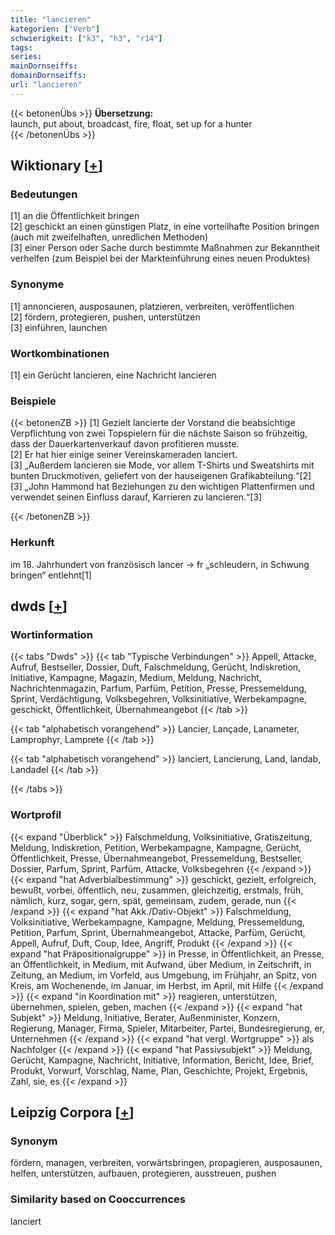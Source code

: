 ```yaml
---
title: "lancieren"
kategorien: ["Verb"]
schwierigkeit: ["k3", "h3", "r14"]
tags:
series:
mainDornseiffs:
domainDornseiffs:
url: "lancieren"
---
```


{{< betonenÜbs >}}
**Übersetzung:**  
launch, put about, broadcast, fire, float, set up for a hunter  
{{< /betonenÜbs >}}

## Wiktionary [[+](https://de.wiktionary.org/wiki/lancieren)]

### Bedeutungen
[1] an die Öffentlichkeit bringen  
[2] geschickt an einen günstigen Platz, in eine vorteilhafte Position bringen (auch mit zweifelhaften, unredlichen Methoden)  
[3] einer Person oder Sache durch bestimmte Maßnahmen zur Bekanntheit verhelfen (zum Beispiel bei der Markteinführung eines neuen Produktes)  

### Synonyme
[1] annoncieren, ausposaunen, platzieren, verbreiten, veröffentlichen  
[2] fördern, protegieren, pushen, unterstützen  
[3] einführen, launchen  

### Wortkombinationen
[1] ein Gerücht lancieren, eine Nachricht lancieren  

### Beispiele
{{< betonenZB >}}
[1] Gezielt lancierte der Vorstand die beabsichtige Verpflichtung von zwei Topspielern für die nächste Saison so frühzeitig, dass der Dauerkartenverkauf davon profitieren musste.  
[2] Er hat hier einige seiner Vereinskameraden lanciert.  
[3] „Außerdem lancieren sie Mode, vor allem T-Shirts und Sweatshirts mit bunten Druckmotiven, geliefert von der hauseigenen Grafikabteilung.“[2]  
[3] „John Hammond hat Beziehungen zu den wichtigen Plattenfirmen und verwendet seinen Einfluss darauf, Karrieren zu lancieren.“[3]  

{{< /betonenZB >}}
### Herkunft
im 18. Jahrhundert von französisch lancer → fr „schleudern, in Schwung bringen“ entlehnt[1]  



## dwds [[+](https://www.dwds.de/wb/lancieren)]

### Wortinformation
{{< tabs "Dwds" >}}
{{< tab "Typische Verbindungen" >}}
Appell, Attacke, Aufruf, Bestseller, Dossier, Duft, Falschmeldung, Gerücht, Indiskretion, Initiative, Kampagne, Magazin, Medium, Meldung, Nachricht, Nachrichtenmagazin, Parfum, Parfüm, Petition, Presse, Pressemeldung, Sprint, Verdächtigung, Volksbegehren, Volksinitiative, Werbekampagne, geschickt, Öffentlichkeit, Übernahmeangebot
{{< /tab >}}

{{< tab "alphabetisch vorangehend" >}}
Lancier, Lançade, Lanameter, Lamprophyr, Lamprete
{{< /tab >}}

{{< tab "alphabetisch vorangehend" >}}
lanciert, Lancierung, Land, landab, Landadel
{{< /tab >}}

{{< /tabs >}}

### Wortprofil
{{< expand "Überblick" >}} Falschmeldung, Volksinitiative, Gratiszeitung, Meldung, Indiskretion, Petition, Werbekampagne, Kampagne, Gerücht, Öffentlichkeit, Presse, Übernahmeangebot, Pressemeldung, Bestseller, Dossier, Parfum, Sprint, Parfüm, Attacke, Volksbegehren {{< /expand >}}
{{< expand "hat Adverbialbestimmung" >}} geschickt, gezielt, erfolgreich, bewußt, vorbei, öffentlich, neu, zusammen, gleichzeitig, erstmals, früh, nämlich, kurz, sogar, gern, spät, gemeinsam, zudem, gerade, nun {{< /expand >}}
{{< expand "hat Akk./Dativ-Objekt" >}} Falschmeldung, Volksinitiative, Werbekampagne, Kampagne, Meldung, Pressemeldung, Petition, Parfum, Sprint, Übernahmeangebot, Attacke, Parfüm, Gerücht, Appell, Aufruf, Duft, Coup, Idee, Angriff, Produkt {{< /expand >}}
{{< expand "hat Präpositionalgruppe" >}} in Presse, in Öffentlichkeit, an Presse, an Öffentlichkeit, in Medium, mit Aufwand, über Medium, in Zeitschrift, in Zeitung, an Medium, im Vorfeld, aus Umgebung, im Frühjahr, an Spitz, von Kreis, am Wochenende, im Januar, im Herbst, im April, mit Hilfe {{< /expand >}}
{{< expand "in Koordination mit" >}} reagieren, unterstützen, übernehmen, spielen, geben, machen {{< /expand >}}
{{< expand "hat Subjekt" >}} Meldung, Initiative, Berater, Außenminister, Konzern, Regierung, Manager, Firma, Spieler, Mitarbeiter, Partei, Bundesregierung, er, Unternehmen {{< /expand >}}
{{< expand "hat vergl. Wortgruppe" >}} als Nachfolger {{< /expand >}}
{{< expand "hat Passivsubjekt" >}} Meldung, Gerücht, Kampagne, Nachricht, Initiative, Information, Bericht, Idee, Brief, Produkt, Vorwurf, Vorschlag, Name, Plan, Geschichte, Projekt, Ergebnis, Zahl, sie, es {{< /expand >}}

## Leipzig Corpora [[+](https://corpora.uni-leipzig.de/en/res?word=lancieren&corpusId=deu_newscrawl-public_2018)]


### Synonym
fördern, managen, verbreiten, vorwärtsbringen, propagieren, ausposaunen, helfen, unterstützen, aufbauen, protegieren, ausstreuen, pushen


### Similarity based on Cooccurrences
lanciert


